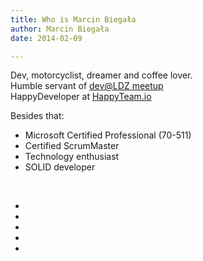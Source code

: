 ```yaml
---
title: Who is Marcin Biegała
author: Marcin Biegała
date: 2014-02-09

---
```

Dev, motorcyclist, dreamer and coffee lover.  
Humble servant of [dev@LDZ meetup](http://www.meetup.com/dev-LDZ/)  
HappyDeveloper at [HappyTeam.io](https://happyteam.io)


Besides that:  
  * Microsoft Certified Professional (70-511)  
  * Certified ScrumMaster  
  * Technology enthusiast  
  * SOLID developer

  
  &nbsp;  
  

<ul class='social-icons'>
  <a title='Twitter' href='https://twitter.com/Biegal'>
    <li class='fa fa-twitter'></li>
  </a>

  <a title='LinkedIn' href='https://pl.linkedin.com/in/marcinbiegala'>
    <li class='fa fa-linkedin'></li>
  </a>

  <a title='Google Plus' href='https://plus.google.com/u/0/+MarcinBiegała?rel=author'>
    <li class='fa fa-google-plus'></li>
  </a>
  
  <a title='Github' href='https://github.com/Biegal'>
    <li class='fa fa-github'></li>
  </a>

  <a title='Mail' href='mailto:marcin@biegala.net'>
    <li class='fa fa-envelope'></li>
  </a>
</ul>